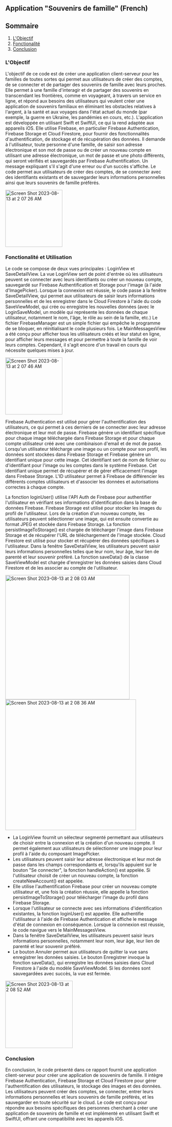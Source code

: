 ## Application "Souvenirs de famille" (French)

## Sommaire

1. [L'Objectif](#lobjectif)
2. [Fonctionalité](#fonctionalité)
3. [Conclusion](#conclusion)

### L'Objectif

L'objectif de ce code est de créer une application client-serveur pour les familles de toutes sortes qui permet aux utilisateurs de créer des comptes, de se connecter et de partager des souvenirs de famille avec leurs proches. Elle permet à une famille d'interagir et de partager des souvenirs en transcendant les frontières, comme en voyageant, à travers un service en ligne, et répond aux besoins des utilisateurs qui veulent créer une application de souvenirs familiaux en éliminant les obstacles relatives à l'argent, à la santé et aux voyages dans l'état actuel du monde (par exemple, la guerre en Ukraine, les pandémies en cours, etc.).  L'application est développée en utilisant Swift et SwiftUI, ce qui la rend adaptée aux appareils iOS. Elle utilise Firebase, en particulier Firebase Authentication, Firebase Storage et Cloud Firestore, pour fournir des fonctionnalités d'authentification, de stockage et de récupération des données. Il demande à l'utilisateur, toute personne d'une famille, de saisir son adresse électronique et son mot de passe ou de créer un nouveau compte en utilisant une adresse électronique, un mot de passe et une photo différents, qui seront vérifiés et sauvegardés par Firebase Authentification. Un message expliquant s'il s'agit d'une erreur ou d'un succès s'affiche. Le code permet aux utilisateurs de créer des comptes, de se connecter avec des identifiants existants et de sauvegarder leurs informations personnelles ainsi que leurs souvenirs de famille préférés.


<img width="178" alt="Screen Shot 2023-08-13 at 2 07 26 AM" src="https://github.com/WayneSzchenTFS/Family-Memories-Portal/assets/92103114/87ae404b-6423-4397-b14a-3e466900b7a4">

### Fonctionalité et Utilisation

Le code se compose de deux vues principales : LoginView et SaveDetailView. La vue LoginView sert de point d'entrée où les utilisateurs peuvent se connecter avec leurs identifiants ou créer un nouveau compte, sauvegardé sur Firebase Authentification et Storage pour l'image (à l'aide d'ImagePicker). Lorsque la connexion est réussie, le code passe à la fenêtre SaveDetailView, qui permet aux utilisateurs de saisir leurs informations personnelles et de les enregistrer dans le Cloud Firestore à l'aide du code SaveViewModel, qui crée ou enregistre les nouvelles données (avec le LoginSaveModel, un modèle qui représente les données de chaque utilisateur, notamment le nom, l'âge, le rôle au sein de la famille, etc.) Le fichier FirebaseManager est un simple fichier qui empêche le programme de se bloquer, en réinitialisant le code plusieurs fois. Le MainMessagesView a été conçu pour afficher tous les utilisateurs créés et leur statut en ligne, pour afficher leurs messages et pour permettre à toute la famille de voir leurs comptes. Cependant, il s'agit encore d'un travail en cours qui nécessite quelques mises à jour.


<img width="178" alt="Screen Shot 2023-08-13 at 2 07 46 AM" src="https://github.com/WayneSzchenTFS/Family-Memories-Portal/assets/92103114/080dadd2-fc7c-45a7-91ef-bc9dd4c6395b">

Firebase Authentication est utilisé pour gérer l'authentification des utilisateurs, ce qui permet à ces derniers de se connecter avec leur adresse électronique et leur mot de passe. Firebase génère un identifiant spécifique pour chaque image téléchargée dans Firebase Storage et pour chaque compte utilisateur créé avec une combinaison d'email et de mot de passe. Lorsqu'un utilisateur télécharge une image ou un compte pour son profil, les données sont stockées dans Firebase Storage et Firebase génère un identifiant unique pour cette image. Cet identifiant sert de nom de fichier ou d'identifiant pour l'image ou les comptes dans le système Firebase. Cet identifiant unique permet de récupérer et de gérer efficacement l'image dans Firebase Storage. L'ID utilisateur permet à Firebase de différencier les différents comptes utilisateurs et d'associer les données et autorisations correctes à chaque compte.

La fonction loginUser() utilise l'API Auth de Firebase pour authentifier l'utilisateur en vérifiant ses informations d'identification dans la base de données Firebase. Firebase Storage est utilisé pour stocker les images du profil de l'utilisateur. Lors de la création d'un nouveau compte, les utilisateurs peuvent sélectionner une image, qui est ensuite convertie au format JPEG et stockée dans Firebase Storage. La fonction persistImageToStorage() est chargée de télécharger l'image dans Firebase Storage et de récupérer l'URL de téléchargement de l'image stockée. Cloud Firestore est utilisé pour stocker et récupérer des données spécifiques à l'utilisateur. Dans la fenêtre SaveDetailView, les utilisateurs peuvent saisir leurs informations personnelles telles que leur nom, leur âge, leur lien de parenté et leur souvenir préféré. La fonction saveData() de la classe SaveViewModel est chargée d'enregistrer les données saisies dans Cloud Firestore et de les associer au compte de l'utilisateur.


<img width="388" alt="Screen Shot 2023-08-13 at 2 08 03 AM" src="https://github.com/WayneSzchenTFS/Family-Memories-Portal/assets/92103114/951ba991-3976-4d59-8ad0-8fda9014d9b9">

<img width="408" alt="Screen Shot 2023-08-13 at 2 08 36 AM" src="https://github.com/WayneSzchenTFS/Family-Memories-Portal/assets/92103114/2a6666a6-9123-49e8-af9c-9c40fc64f63f">

- La LoginView fournit un sélecteur segmenté permettant aux utilisateurs de choisir entre la connexion et la création d'un nouveau compte. Il permet également aux utilisateurs de sélectionner une image pour leur profil à l'aide du composant ImagePicker. 
- Les utilisateurs peuvent saisir leur adresse électronique et leur mot de passe dans les champs correspondants et, lorsqu'ils appuient sur le bouton "Se connecter", la fonction handleAction() est appelée. Si l'utilisateur choisit de créer un nouveau compte, la fonction createNewAccount() est appelée.
- Elle utilise l'authentification Firebase pour créer un nouveau compte utilisateur et, une fois la création réussie, elle appelle la fonction persistImageToStorage() pour télécharger l'image du profil dans Firebase Storage. 
- Lorsque l'utilisateur se connecte avec ses informations d'identification existantes, la fonction loginUser() est appelée. Elle authentifie l'utilisateur à l'aide de Firebase Authentication et affiche le message d'état de connexion en conséquence. Lorsque la connexion est réussie, le code navigue vers le MainMessagesView.
- Dans la fenêtre SaveDetailView, les utilisateurs peuvent saisir leurs informations personnelles, notamment leur nom, leur âge, leur lien de parenté et leur souvenir préféré. 
- Le bouton Annuler permet aux utilisateurs de quitter la vue sans enregistrer les données saisies. Le bouton Enregistrer invoque la fonction saveData(), qui enregistre les données saisies dans Cloud Firestore à l'aide du modèle SaveViewModel. Si les données sont sauvegardées avec succès, la vue est fermée.


<img width="210" alt="Screen Shot 2023-08-13 at 2 08 52 AM" src="https://github.com/WayneSzchenTFS/Family-Memories-Portal/assets/92103114/7b2b990a-8a51-4465-994c-fff21fd81fa2">

### Conclusion

En conclusion, le code présenté dans ce rapport fournit une application client-serveur pour créer une application de souvenirs de famille. Il intègre Firebase Authentication, Firebase Storage et Cloud Firestore pour gérer l'authentification des utilisateurs, le stockage des images et des données. Les utilisateurs peuvent créer des comptes, se connecter, entrer leurs informations personnelles et leurs souvenirs de famille préférés, et les sauvegarder en toute sécurité sur le cloud. Le code est conçu pour répondre aux besoins spécifiques des personnes cherchant à créer une application de souvenirs de famille et est implémenté en utilisant Swift et SwiftUI, offrant une compatibilité avec les appareils iOS.
